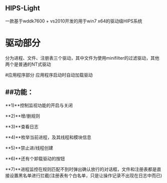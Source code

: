 ## HIPS-Light
一款基于wddk7600 + vs2010开发的用于win7 x64的驱动级HIPS系统

# 驱动部分
分为进程、文件、注册表三个驱动，其中文件为使用minifilter的过滤驱动，其他两个是普通的NT式驱动


#应用程序部分
	应用程序启动时自动加载驱动

##功能：
------------------
 **1)**控制监视功能的开启与关闭

 **2)**增/删规则

 **3)**查看日志

 **4)**枚举当前进程，及其线程和模块信息

 **5)**禁止进/线程创建

 **6)**还有个卸载驱动的按钮

 **7)**进程监控在规则匹配不到时弹出确认放行的对话框，文件和注册表都是直接设置黑名单进行拦截(注册表有个白名单，只是让操作记录不出现在日志中而已)
